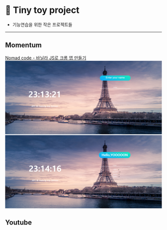 #  &#128640; Tiny toy project
- 기능연습을 위한 작은 프로젝트들
---

## Momentum 
[Nomad code - 바닐라 JS로 크롬 앱 만들기](https://nomadcoders.co/javascript-for-beginners)
![img1](https://github.com/yooooonk/TIL/blob/master/img/momentum1.PNG)
![img2](https://github.com/yooooonk/TIL/blob/master/img/momentum2.PNG)

## Youtube 

## 